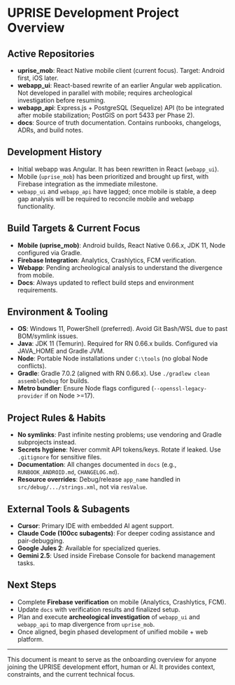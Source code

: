 # UPRISE Development Project Overview

## Active Repositories
- **uprise_mob**: React Native mobile client (current focus). Target: Android first, iOS later.
- **webapp_ui**: React-based rewrite of an earlier Angular web application. Not developed in parallel with mobile; requires archeological investigation before resuming.
- **webapp_api**: Express.js + PostgreSQL (Sequelize) API (to be integrated after mobile stabilization; PostGIS on port 5433 per Phase 2).
- **docs**: Source of truth documentation. Contains runbooks, changelogs, ADRs, and build notes.

## Development History
- Initial webapp was Angular. It has been rewritten in React (`webapp_ui`).
- Mobile (`uprise_mob`) has been prioritized and brought up first, with Firebase integration as the immediate milestone.
- `webapp_ui` and `webapp_api` have lagged; once mobile is stable, a deep gap analysis will be required to reconcile mobile and webapp functionality.

## Build Targets & Current Focus
- **Mobile (uprise_mob)**: Android builds, React Native 0.66.x, JDK 11, Node configured via Gradle.
- **Firebase Integration**: Analytics, Crashlytics, FCM verification.
- **Webapp**: Pending archeological analysis to understand the divergence from mobile.
- **Docs**: Always updated to reflect build steps and environment requirements.

## Environment & Tooling
- **OS**: Windows 11, PowerShell (preferred). Avoid Git Bash/WSL due to past BOM/symlink issues.
- **Java**: JDK 11 (Temurin). Required for RN 0.66.x builds. Configured via JAVA_HOME and Gradle JVM.
- **Node**: Portable Node installations under `C:\tools` (no global Node conflicts).
- **Gradle**: Gradle 7.0.2 (aligned with RN 0.66.x). Use `./gradlew clean assembleDebug` for builds.
- **Metro bundler**: Ensure Node flags configured (`--openssl-legacy-provider` if on Node >=17).

## Project Rules & Habits
- **No symlinks**: Past infinite nesting problems; use vendoring and Gradle subprojects instead.
- **Secrets hygiene**: Never commit API tokens/keys. Rotate if leaked. Use `.gitignore` for sensitive files.
- **Documentation**: All changes documented in `docs` (e.g., `RUNBOOK_ANDROID.md`, `CHANGELOG.md`).
- **Resource overrides**: Debug/release `app_name` handled in `src/debug/.../strings.xml`, not via `resValue`.

## External Tools & Subagents
- **Cursor**: Primary IDE with embedded AI agent support.
- **Claude Code (100cc subagents)**: For deeper coding assistance and pair-debugging.
- **Google Jules 2**: Available for specialized queries.
- **Gemini 2.5**: Used inside Firebase Console for backend management tasks.

## Next Steps
- Complete **Firebase verification** on mobile (Analytics, Crashlytics, FCM).
- Update `docs` with verification results and finalized setup.
- Plan and execute **archeological investigation** of `webapp_ui` and `webapp_api` to map divergence from `uprise_mob`.
- Once aligned, begin phased development of unified mobile + web platform.

---
This document is meant to serve as the onboarding overview for anyone joining the UPRISE development effort, human or AI. It provides context, constraints, and the current technical focus.
